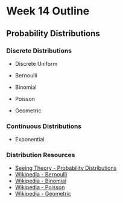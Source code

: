 # Week 14 Outline

## Probability Distributions

### Discrete Distributions

- Discrete Uniform

- Bernoulli

- Binomial

- Poisson

- Geometric

### Continuous Distributions

- Exponential

### Distribution Resources

- [Seeing Theory - Probability Distributions](https://seeing-theory.brown.edu/probability-distributions/index.html)
- [Wikipedia - Bernoulli](https://en.wikipedia.org/wiki/Bernoulli_distribution)
- [Wikipedia - Binomial](https://en.wikipedia.org/wiki/Binomial_distribution)
- [Wikipedia - Poisson](https://en.wikipedia.org/wiki/Poisson_distribution)
- [Wikipedia - Geometric](https://en.wikipedia.org/wiki/Geometric_distribution)
